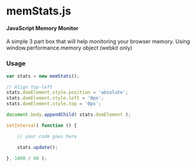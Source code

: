 memStats.js
========

#### JavaScript Memory Monitor ####

A simple 3 part box that will help monitoring your browser memory.
Using window.performance.memory object (webkit only)

### Usage ###

```javascript
var stats = new memStats();

// Align top-left
stats.domElement.style.position = 'absolute';
stats.domElement.style.left = '0px';
stats.domElement.style.top = '0px';

document.body.appendChild( stats.domElement );

setInterval( function () {

	// your code goes here

	stats.update();

}, 1000 / 60 );
```

